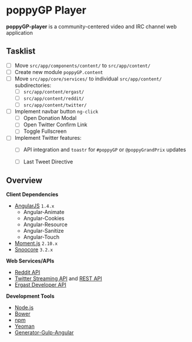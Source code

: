 poppyGP Player
==============

__poppyGP-player__ is a community-centered video and IRC channel web application

Tasklist
--------
 * [ ] Move `src/app/components/content/` to `src/app/content/`
 * [ ] Create new module `poppyGP.content`
 * [ ] Move `src/app/core/services/` to individual `src/app/content/` subdirectories:
   * [ ] `src/app/content/ergast/`
   * [ ] `src/app/content/reddit/`
   * [ ] `src/app/content/twitter/`
 * [ ] Implement navbar button `ng-click`
   * [ ] Open Donation Modal
   * [ ] Open Twitter Confirm Link  
   * [ ] Toggle Fullscreen
 * [ ] Implement Twitter features:
   * [ ] API integration and `toastr` for `#poppyGP` or `@poppyGrandPrix` updates
   * [ ] Last Tweet Directive


Overview
--------

__Client Dependencies__

 * [AngularJS][angular] `1.4.x`
   * Angular-Animate
   * Angular-Cookies
   * Angular-Resource
   * Angular-Sanitize
   * Angular-Touch
 * [Moment.js][moment] `2.10.x`
 * [Snoocore][snoocore] `3.2.x`

__Web Services/APIs__

 * [Reddit API][reddit]
 * [Twitter Streaming API][twitter-stream] and [REST API][twitter-rest]
 * [Ergast Developer API][ergast]

__Development Tools__

 * [Node.js][nodejs]
 * [Bower][bower]
 * [npm][npm]
 * [Yeoman][yeoman]
 * [Generator-Gulp-Angular][yo-gulp-ng]


[angular]://angularjs.org
[moment]://momentjs.com
[snoocore]://snoocore.readme.io

[ergast]://ergast.com/mrd/
[reddit]://reddit.com/dev/api
[twitter-stream]://dev.twitter.com/streaming/userstreams
[twitter-rest]://dev.twitter.com/rest/reference/get/statuses/user_timeline

[yeoman]://yeoman.io
[yo-gulp-ng]://github.com/Swiip/generator-gulp-angular/
[bower]://bower.io
[nodejs]://nodejs.org
[npm]://npmjs.com
[gulpjs]://gulpjs.com

[aws]://aws.amazon.com
[firebase]://firebase.com
